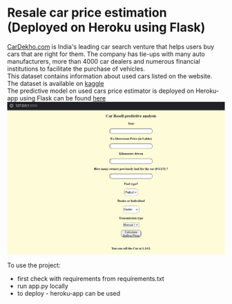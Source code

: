 # Resale car price estimation (Deployed on Heroku using Flask)

[CarDekho.com](www.cardekho.com) is India's leading car search venture that helps users buy cars that are right for them. The company has tie-ups with many auto manufacturers, more than 4000 car dealers and numerous financial institutions to facilitate the purchase of vehicles. <br>
This dataset contains information about used cars listed on the website. The dataset is available on [kaggle](https://www.kaggle.com/nehalbirla/vehicle-dataset-from-cardekho) <br>
The predictive model on used cars price estimator is deployed on Heroku-app using Flask can be found [here](https://resale-car-price-estimator.herokuapp.com/)<br>
![image](images/capture.JPG)

To use the project:
- first check with requirements from requirements.txt
- run app.py locally
- to deploy - heroku-app can be used
